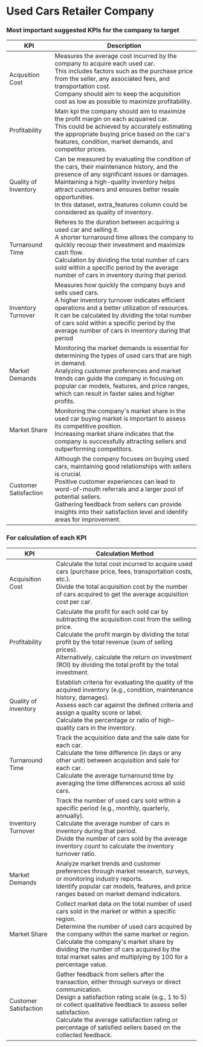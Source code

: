 # Used Cars Retailer Company

### Most important suggested KPIs for the company to target
|KPI| Description|
|---|------------|
|Acqusition Cost| Measures the average cost incurred by the company to acquire each used car. <br/>This includes factors such as the purchase price from the seller, any associated fees, and transportation cost. <br/>Company should aim to keep the acquisition cost as low as possible to maximize profitability.| 
|Profitability| Main kpi the company should aim to maximize the profit margin on each acquaired car. <br/>This could be achieved by accurately estimating the appropriate buying price based on the car's features, condition, market demands, and competitor prices.|
|Quality of Inventory| Can be measured by evaluating the condition of the cars, their maintenance history, and the presence of any significant issues or damages. <br/>Maintaining a high-quality inventory helps attract customers and ensures better resale opportunities. <br/>In this dataset, extra_features column could be considered as quality of inventory.|
|Turnaround Time| Referes to the duration between acquiring a used car and selling it. <br/>A shorter turnaround time allows the company to quickly recoup their investment and maximize cash flow. <br/>Calculation by dividing the total number of cars sold within a specific period by the average number of cars in inventory during that period.|
|Inventory Turnover|Measures how quickly the company buys and sells used cars. <br/>A higher inventory turnover indicates efficient operations and a better utilization of resources. <br/>It can be calculated by dividing the total number of cars sold within a specific period by the average number of cars in inventory during that period|
|Market Demands| Monitoring the market demands is essential for determining the types of used cars that are high in demand. <br/>Analyzing customer preferences and market trends can guide the company in focusing on popular car models, features, and price ranges, which can result in faster sales and higher profits.|
|Market Share| Monitoring the company's market share in the used car buying market is important to assess its competitive position. <br/>Increasing market share indicates that the company is successfully attracting sellers and outperforming competitors.|
|Customer Satisfaction| Although the company focuses on buying used cars, maintaining good relationships with sellers is crucial. <br/>Positive customer experiences can lead to word-of-mouth referrals and a larger pool of potential sellers. <br/>Gathering feedback from sellers can provide insights into their satisfaction level and identify areas for improvement.|

### For calculation of each KPI
|KPI| Calculation Method|
|---|-------------------|
|Acquisition Cost| Calculate the total cost incurred to acquire used cars (purchase price, fees, transportation costs, etc.). <br/>Divide the total acquisition cost by the number of cars acquired to get the average acquisition cost per car.|
|Profitability| Calculate the profit for each sold car by subtracting the acquisition cost from the selling price. <br/>Calculate the profit margin by dividing the total profit by the total revenue (sum of selling prices). <br/>Alternatively, calculate the return on investment (ROI) by dividing the total profit by the total investment.|
|Quality of inventory| Establish criteria for evaluating the quality of the acquired inventory (e.g., condition, maintenance history, damages). <br/>Assess each car against the defined criteria and assign a quality score or label. <br/>Calculate the percentage or ratio of high-quality cars in the inventory.|
|Turnaround Time| Track the acquisition date and the sale date for each car. <br/>Calculate the time difference (in days or any other unit) between acquisition and sale for each car. <br/>Calculate the average turnaround time by averaging the time differences across all sold cars.|
|Inventory Turnover| Track the number of used cars sold within a specific period (e.g., monthly, quarterly, annually). <br/>Calculate the average number of cars in inventory during that period. <br/>Divide the number of cars sold by the average inventory count to calculate the inventory turnover ratio.|
|Market Demands| Analyze market trends and customer preferences through market research, surveys, or monitoring industry reports. <br/>Identify popular car models, features, and price ranges based on market demand indicators.|
|Market Share| Collect market data on the total number of used cars sold in the market or within a specific region. <br/>Determine the number of used cars acquired by the company within the same market or region. <br/>Calculate the company's market share by dividing the number of cars acquired by the total market sales and multiplying by 100 for a percentage value.|
|Customer Satisfaction| Gather feedback from sellers after the transaction, either through surveys or direct communication. <br/>Design a satisfaction rating scale (e.g., 1 to 5) or collect qualitative feedback to assess seller satisfaction. <br/>Calculate the average satisfaction rating or percentage of satisfied sellers based on the collected feedback.|
